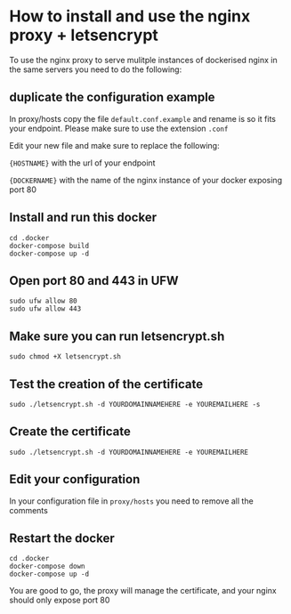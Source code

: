 # How to install and use the nginx proxy + letsencrypt

To use the nginx proxy to serve mulitple instances of dockerised nginx in the same servers you need to do the following:

## duplicate the configuration example

In proxy/hosts copy the file `default.conf.example` and rename is so it fits your endpoint. Please make sure to use the extension `.conf`

Edit your new file and make sure to replace the following:

`{HOSTNAME}` with the url of your endpoint

`{DOCKERNAME}` with the name of the nginx instance of your docker exposing port 80

## Install and run this docker

```
cd .docker
docker-compose build
docker-compose up -d
```

## Open port 80 and 443 in UFW

```
sudo ufw allow 80
sudo ufw allow 443
```

## Make sure you can run letsencrypt.sh

```
sudo chmod +X letsencrypt.sh
```

## Test the creation of the certificate

```
sudo ./letsencrypt.sh -d YOURDOMAINNAMEHERE -e YOUREMAILHERE -s
```

## Create the certificate

```
sudo ./letsencrypt.sh -d YOURDOMAINNAMEHERE -e YOUREMAILHERE
```

## Edit your configuration

In your configuration file in `proxy/hosts` you need to remove all the comments

## Restart the docker

```
cd .docker
docker-compose down
docker-compose up -d
```

You are good to go, the proxy will manage the certificate, and your nginx should only expose port 80
